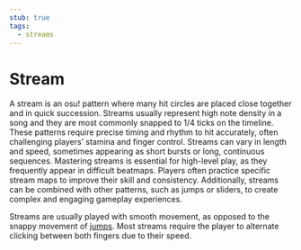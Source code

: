 ```yaml
---
stub: true
tags:
  - streams
---
```


# Stream

A stream is an osu! pattern where many hit circles are placed close together and in quick succession. Streams usually represent high note density in a song and they are most commonly snapped to 1/4 ticks on the timeline. These patterns require precise timing and rhythm to hit accurately, often challenging players’ stamina and finger control. Streams can vary in length and speed, sometimes appearing as short bursts or long, continuous sequences. Mastering streams is essential for high-level play, as they frequently appear in difficult beatmaps. Players often practice specific stream maps to improve their skill and consistency. Additionally, streams can be combined with other patterns, such as jumps or sliders, to create complex and engaging gameplay experiences.

Streams are usually played with smooth movement, as opposed to the snappy movement of [jumps](/wiki/Beatmap/Pattern/osu!/Jump). Most streams require the player to alternate clicking between both fingers due to their speed.
